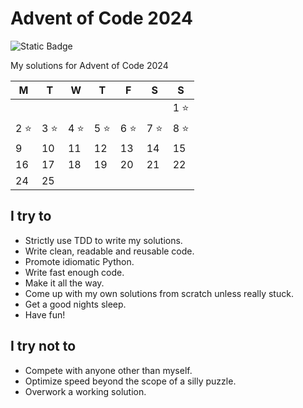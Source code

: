 # Advent of Code 2024
![Static Badge](https://img.shields.io/badge/AoC-16-009900?style=for-the-badge&logo=adventofcode&labelColor=black&link=https%3A%2F%2Fadventofcode.com%2F)

My solutions for Advent of Code 2024

| M | T | W | T | F | S | S |
|---|---|---|---|---|---|---|
|   |   |   |   |   |   | 1 ⭐ |
| 2 ⭐ | 3 ⭐ | 4 ⭐ | 5 ⭐ | 6 ⭐ | 7 ⭐ | 8 ⭐ |
| 9 | 10 | 11 | 12 | 13 | 14 | 15 |
| 16 | 17 | 18 | 19 | 20 | 21 | 22 |
| 24 | 25 |  |  |  |  |  |

 

## I try to
- Strictly use TDD to write my solutions.
- Write clean, readable and reusable code.
- Promote idiomatic Python.
- Write fast enough code.
- Make it all the way.
- Come up with my own solutions from scratch unless really stuck.
- Get a good nights sleep.
- Have fun!

## I try not to
- Compete with anyone other than myself.
- Optimize speed beyond the scope of a silly puzzle.
- Overwork a working solution.

